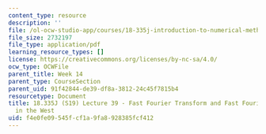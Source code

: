 ```yaml
---
content_type: resource
description: ''
file: /ol-ocw-studio-app/courses/18-335j-introduction-to-numerical-methods-spring-2019/f4e0fe09545fcf1a9fa8928385fcf412_MIT18_335JS19_lec39.pdf
file_size: 2732197
file_type: application/pdf
learning_resource_types: []
license: https://creativecommons.org/licenses/by-nc-sa/4.0/
ocw_type: OCWFile
parent_title: Week 14
parent_type: CourseSection
parent_uid: 91f42844-de39-df8a-3812-24c45f7815b4
resourcetype: Document
title: 18.335J (S19) Lecture 39 - Fast Fourier Transform and Fast Fourier Transform
  in the West
uid: f4e0fe09-545f-cf1a-9fa8-928385fcf412
---
```


